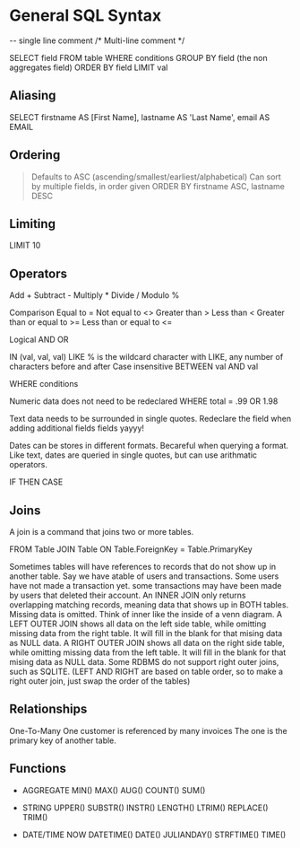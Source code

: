 # General SQL Syntax
-- single line comment
/*
Multi-line comment
*/

SELECT
    field
FROM
    table
WHERE
    conditions
GROUP BY
    field (the non aggregates field)
ORDER BY
    field
LIMIT val



## Aliasing
SELECT
    firstname AS [First Name],
    lastname AS 'Last Name',
    email AS EMAIL

## Ordering
> Defaults to ASC (ascending/smallest/earliest/alphabetical)
> Can sort by multiple fields, in order given
ORDER BY
    firstname ASC,
    lastname DESC

## Limiting
LIMIT 10

## Operators
Add +
Subtract -
Multiply *
Divide /
Modulo %

Comparison
Equal to =
Not equal to <>
Greater than >
Less than <
Greater than or equal to >=
Less than or equal to <=

Logical
AND
OR

IN (val, val, val)
LIKE
% is the wildcard character with LIKE, any number of characters before and after
Case insensitive
BETWEEN val AND val

WHERE
    conditions

Numeric data does not need to be redeclared
WHERE
    total = .99 OR 1.98

Text data needs to be surrounded in single quotes.
Redeclare the field when adding additional fields fields yayyy!

Dates can be stores in different formats. Becareful when querying a format.
Like text, dates are queried in single quotes, but can use arithmatic operators.

IF THEN CASE


## Joins
A join is a command that joins two or more tables.

FROM
    Table
JOIN
    Table
ON
    Table.ForeignKey = Table.PrimaryKey

Sometimes tables will have references to records that do not show up in another table.
Say we have atable of users and transactions.
Some users have not made a transaction yet.
some transactions may have been made by users that deleted their account.
An INNER JOIN only returns overlapping matching records, meaning data that shows up in BOTH tables. Missing data is omitted. Think of inner like the inside of a venn diagram.
A LEFT OUTER JOIN shows all data on the left side table, while omitting missing data from the right table. It will fill in the blank for that mising data as NULL data.
A RIGHT OUTER JOIN shows all data on the right side table, while omitting missing data from the left table. It will fill in the blank for that mising data as NULL data. Some RDBMS do not support right outer joins, such as SQLITE.
(LEFT AND RIGHT are based on table order, so to make a right outer join, just swap the order of the tables)

## Relationships
One-To-Many
One customer is referenced by many invoices
The one is the primary key of another table.

## Functions
- AGGREGATE
MIN()
MAX()
AUG()
COUNT()
SUM()

- STRING
UPPER()
SUBSTR()
INSTR()
LENGTH()
LTRIM()
REPLACE()
TRIM()

- DATE/TIME
NOW
DATETIME()
DATE()
JULIANDAY()
STRFTIME()
TIME()
